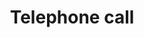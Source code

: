 ---
title: Telephone call
tags: ["telephone", "call", "phone", "communication", "ringing", "dialing", "conversation"]
icon: telephone-call
svg: '<svg xmlns="http://www.w3.org/2000/svg" width="24" height="24" fill="none" viewBox="0 0 24 24" stroke-width="1.5" stroke-linecap="round" stroke-linejoin="round" stroke="currentColor"><path d="M15.6 14.521c-2.395 2.521-8.504-3.533-6.1-6.063 1.468-1.545-.19-3.31-1.108-4.609-1.723-2.435-5.504.927-5.39 3.066.363 6.746 7.66 14.74 14.726 14.042 2.21-.218 4.75-4.21 2.214-5.669-1.267-.73-3.008-2.17-4.342-.767ZM14 3a7 7 0 0 1 7 7m-7-3a3 3 0 0 1 3 3"/></svg>'
---